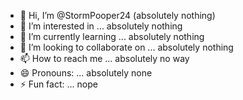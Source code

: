 - 👋 Hi, I’m @StormPooper24 (absolutely nothing)
- 👀 I’m interested in ... absolutely nothing
- 🌱 I’m currently learning ... absolutely nothing
- 💞️ I’m looking to collaborate on ... absolutely nothing
- 📫 How to reach me ... absolutely no way
- 😄 Pronouns: ... absolutely none
- ⚡ Fun fact: ... nope

<!---
StormPooper24/StormPooper24 is a ✨ special ✨ repository because its `README.md` (this file) appears on your GitHub profile.
You can click the Preview link to take a look at your changes.
--->
